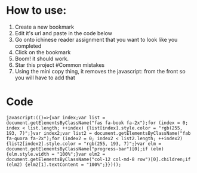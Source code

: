 # How to use:
1. Create a new bookmark
2. Edit it's url and paste in the code below
3. Go onto ichinese reader assignment that you want to look like you completed
4. Click on the bookmark
5. Boom! it should work.
6. Star this project
#Common mistakes
1. Using the mini copy thing, it removes the javascript: from the front so you will have to add that
# Code
```url
javascript:(()=>{var index;var list = document.getElementsByClassName("fas fa-book fa-2x");for (index = 0; index < list.length; ++index) {list[index].style.color = "rgb(255, 193, 7)";}var index2;var list2 = document.getElementsByClassName("fab fa-quora fa-2x");for (index2 = 0; index2 < list2.length; ++index2) {list2[index2].style.color = "rgb(255, 193, 7)";}var elm = document.getElementsByClassName("progress-bar")[0];if (elm) {elm.style.width = "100%";}var elm2 = document.getElementsByClassName("col-12 col-md-8 row")[0].children;if (elm2) {elm2[1].textContent = "100%";}})();
```

